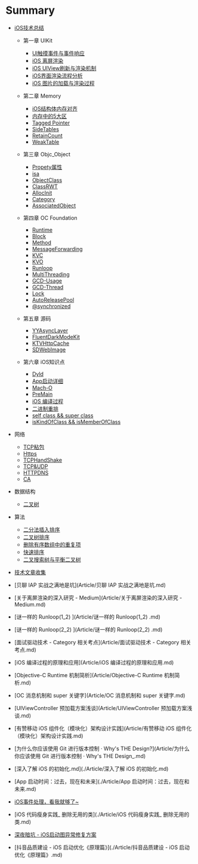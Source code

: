 # Summary

* [iOS技术总结](iOS/ReadME.md)

  * 第一章 UIKit

    * [UI触摸事件与事件响应](iOS/UIKit/UIResponder.md)
    * [iOS 离屏渲染](iOS/UIKit/UIOffScreenRendering.md)
    * [iOS UIView刷新与渲染机制](iOS/UIKit/UIViewRender.md)
    * [iOS界面渲染流程分析](iOS/UIKit/UIViewRenderProcess.md)
    * [iOS 图片的加载与渲染过程](iOS/UIKit/UIImageRender.md)

  * 第二章 Memory

    * [iOS结构体内存对齐](iOS/Memory/StructMemoryAligned.md)
    * [内存中的5大区](iOS/Memory/MemoryFiveMainSection.md)
    * [Tagged Pointer](iOS/Memory/TaggedPointer.md)
    * [SideTables](iOS/Memory/SideTables.md)
    * [RetainCount](iOS/Memory/RetainCount.md)
    * [WeakTable](iOS/Memory/WeakTable.md)

  * 第三章 Objc_Object
  
    * [Propety属性](iOS/Objc_Object/Property.md) 
    * [isa](iOS/Objc_Object/isa.md)
    * [ObjectClass](iOS/Objc_Object/ObjectClass.md)
    * [ClassRWT](iOS/Objc_Object/ClassRWT.md)
    * [AllocInit](iOS/Objc_Object/OCAllocInit.md)
    * [Category](iOS/Objc_Object/Category.md)
    * [AssociatedObject](iOS/Objc_Object/AssociatedObject.md)

  * 第四章 OC Foundation
  
    * [Runtime](iOS/OCFoundation/Runtime.md)
    * [Block](iOS/OCFoundation/Block.md)
    * [Method](iOS/OCFoundation/Method.md)
    * [MessageForwarding](iOS/OCFoundation/MessageForwarding.md)
    * [KVC](iOS/OCFoundation/KVC.md)
    * [KVO](iOS/OCFoundation/KVO.md)
    * [Runloop](iOS/OCFoundation/Runloop.md)
    * [MultiThreading](iOS/OCFoundation/MultiThreading.md)
    * [GCD-Usage](iOS/OCFoundation/GCDUsage.md)
    * [GCD-Thread](iOS/OCFoundation/GCDThread.md)
    * [Lock](iOS/OCFoundation/Lock.md)
    * [AutoReleasePool](iOS/OCFoundation/AutoReleasePool.md)
    * [@synchronized](iOS/OCFoundation/@synchronized.md)
  
  * 第五章 源码
  
    * [YYAsyncLayer](iOS/SourceCode/YYASyncLayer.md)
    * [FluentDarkModeKit ](iOS/SourceCode/FluentDarkModeKit.md)
    * [KTVHttpCache](iOS/SourceCode/KTVHttpCache.md)
    * [SDWebImage](iOS/SourceCode/SDWebImage.md)
    
  * 第六章 iOS知识点
  
    * [Dyld](iOS/Knowledge/Dyld.md)
    * [App启动详细](iOS/Knowledge/AppLaunchDetail.md)
    * [Mach-O](iOS/Knowledge/MachO.md)
    * [PreMain](iOS/Knowledge/PreMain.md)
    * [iOS 编译过程](iOS/Knowledge/Complie.md)
    * [二进制重排](iOS/Knowledge/BinaryOrder.md)
    * [self class && super class](./iOS/Knowledge/RuntimeSuper.md)
    * [isKindOfClass && isMemberOfClass](./iOS/Knowledge/RuntimeCls.md)


* 网络
  
    * [TCP粘包](Network/TCPMessageFrame.md)
    * [Https](Network/Https.md)
    * [TCPHandShake](Network/TCPHandShake.md)
    * [TCP&UDP](Network/TCPUDP.md)
    * [HTTPDNS](./Network/HTTPDNS.md)
    * [CA](./Network/CA.md)

* 数据结构

    * [二叉树](Struct/BinaryTree.md)


* 算法

    * [二分法插入排序](./Algorithm/BinaryInsertSort.md)
    * [二叉树排序](./Algorithm/BinarySort.md)
    * [删除有序数组中的重复项](./Algorithm/remove-duplicates-from-sorted-array.md)
    * [快速排序](./Algorithm/QuickSort.md)
    * [二叉搜索树与平衡二叉树](./Algorithm/BST.md)


-  [技术文章收集](Article/ReadME.md)

  - [贝聊 IAP 实战之满地是坑](Article/贝聊 IAP 实战之满地是坑.md)

  - [关于离屏渲染的深入研究  - Medium](Article/关于离屏渲染的深入研究  - Medium.md)

  - [谜一样的 Runloop(1_2) ](Article/谜一样的 Runloop(1_2) .md)

  - [谜一样的 Runloop(2_2) ](Article/谜一样的 Runloop(2_2) .md)

  - [面试驱动技术 - Category 相关考点](Article/面试驱动技术 - Category 相关考点.md)

  - [iOS 编译过程的原理和应用](Article/iOS 编译过程的原理和应用.md)

  - [Objective-C Runtime 机制简析](Article/Objective-C Runtime 机制简析.md)

  - [OC 消息机制和 super 关键字](Article/OC 消息机制和 super 关键字.md)

  - [UIViewController 预加载方案浅谈](Article/UIViewController 预加载方案浅谈.md)

  - [有赞移动 iOS 组件化（模块化）架构设计实践](Article/有赞移动 iOS 组件化（模块化）架构设计实践.md)

  - [为什么你应该使用 Git 进行版本控制 · Why's THE Design?](Article/为什么你应该使用 Git 进行版本控制 · Why's THE Design_.md)

  - [深入了解 iOS 的初始化.md](./Article/深入了解 iOS 的初始化.md)

  - [App 启动时间：过去，现在和未来](./Article/App 启动时间：过去，现在和未来.md)

  - [iOS事件处理，看我就够了~](./Article/iOSUIResponderChain.md)

  - [iOS 代码瘦身实践_ 删除无用的类](./Article/iOS 代码瘦身实践_ 删除无用的类.md)

  - [深夜暗坑 - iOS启动图异常修复方案](./Article/iOSLaunchScreenBug.md)

  - [抖音品质建设 - iOS 启动优化《原理篇》](./Article/抖音品质建设 - iOS 启动优化《原理篇》.md)

    
  
  



